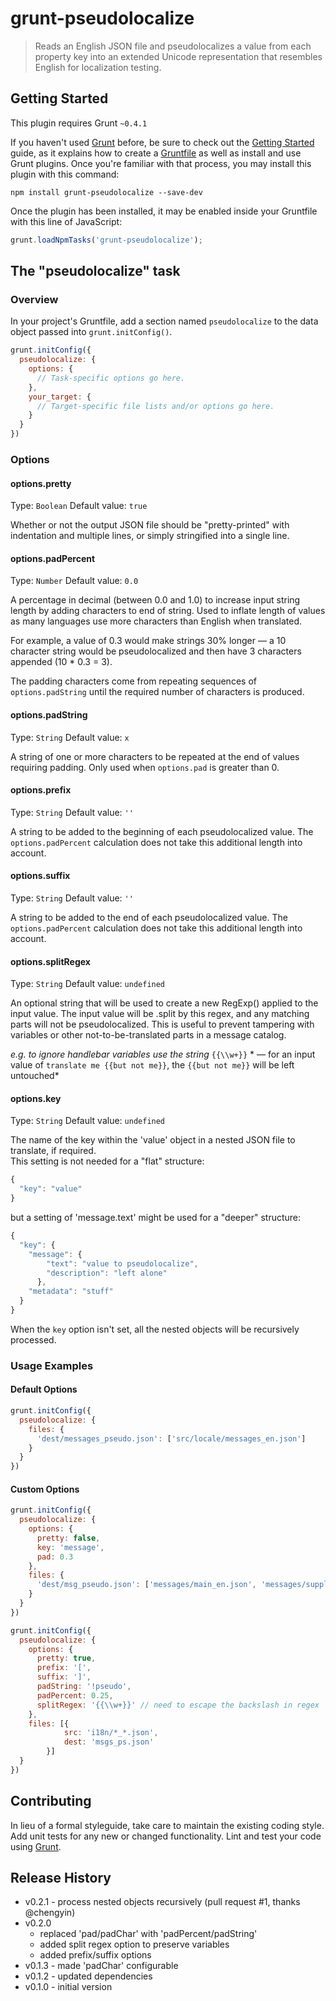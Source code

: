 # grunt-pseudolocalize

> Reads an English JSON file and pseudolocalizes a value from each property key into an extended Unicode representation that resembles English for localization testing.

## Getting Started
This plugin requires Grunt `~0.4.1`

If you haven't used [Grunt](http://gruntjs.com/) before, be sure to check out the [Getting Started](http://gruntjs.com/getting-started) guide, as it explains how to create a [Gruntfile](http://gruntjs.com/sample-gruntfile) as well as install and use Grunt plugins. Once you're familiar with that process, you may install this plugin with this command:

```shell
npm install grunt-pseudolocalize --save-dev
```

Once the plugin has been installed, it may be enabled inside your Gruntfile with this line of JavaScript:

```js
grunt.loadNpmTasks('grunt-pseudolocalize');
```

## The "pseudolocalize" task

### Overview
In your project's Gruntfile, add a section named `pseudolocalize` to the data object passed into `grunt.initConfig()`.

```js
grunt.initConfig({
  pseudolocalize: {
    options: {
      // Task-specific options go here.
    },
    your_target: {
      // Target-specific file lists and/or options go here.
    }
  }
})
```

### Options

#### options.pretty
Type: `Boolean`
Default value: `true`

Whether or not the output JSON file should be "pretty-printed" with indentation and multiple lines, or simply stringified into a single line.

#### options.padPercent
Type: `Number`
Default value: `0.0`

A percentage in decimal (between 0.0 and 1.0) to increase input string length by adding characters to end of string.  Used to inflate length of values as many languages use more characters than English when translated.

For example, a value of 0.3 would make strings 30% longer &mdash; a 10 character string would be pseudolocalized and then have 3 characters appended (10 * 0.3 = 3).

The padding characters come from repeating sequences of `options.padString` until the required number of characters is produced.  

#### options.padString
Type: `String`
Default value: `x`

A string of one or more characters to be repeated at the end of values requiring padding.  Only used when `options.pad` is greater than 0.

#### options.prefix
Type: `String`
Default value: `''`

A string to be added to the beginning of each pseudolocalized value.  The `options.padPercent` calculation does not take this additional length into account.

#### options.suffix
Type: `String`
Default value: `''`

A string to be added to the end of each pseudolocalized value.  The `options.padPercent` calculation does not take this additional length into account.

#### options.splitRegex
Type: `String`
Default value: `undefined`

An optional string that will be used to create a new RegExp() applied to the input value.  The input value will be .split by this regex, and any matching parts will not be pseudolocalized.  This is useful to prevent tampering with variables or other not-to-be-translated parts in a message catalog.

*e.g. to ignore handlebar variables use the string* `{{\\w+}}` * &mdash; for an input value of `translate me {{but not me}}`, the `{{but not me}}` will be left untouched*

#### options.key
Type: `String`
Default value: `undefined`

The name of the key within the 'value' object in a nested JSON file to translate, if required.  
This setting is not needed for a "flat" structure:
```js
{
  "key": "value"
}
```  

but a setting of 'message.text' might be used for a "deeper" structure:
```js
{
  "key": {
  	"message": {
	  	"text": "value to pseudolocalize",
	  	"description": "left alone"
	  },
	"metadata": "stuff"
  } 
}
```

When the `key` option isn't set, all the nested objects will be recursively processed.

### Usage Examples

#### Default Options

```js
grunt.initConfig({
  pseudolocalize: {
    files: {
      'dest/messages_pseudo.json': ['src/locale/messages_en.json']
    }
  }
})
```

#### Custom Options

```js
grunt.initConfig({
  pseudolocalize: {
    options: {
      pretty: false,
      key: 'message',
      pad: 0.3
    },
    files: {
      'dest/msg_pseudo.json': ['messages/main_en.json', 'messages/supplemental_en.json']
    }
  }
})
```

```js
grunt.initConfig({
  pseudolocalize: {
    options: {
      pretty: true,
      prefix: '[',
      suffix: ']',
      padString: '!pseudo',
      padPercent: 0.25,
      splitRegex: '{{\\w+}}' // need to escape the backslash in regex
    },
    files: [{
      		src: 'i18n/*_*.json',
      		dest: 'msgs_ps.json'
    	}]
  }
})
```


## Contributing
In lieu of a formal styleguide, take care to maintain the existing coding style. Add unit tests for any new or changed functionality. Lint and test your code using [Grunt](http://gruntjs.com/).

## Release History
* v0.2.1 - process nested objects recursively (pull request #1, thanks @chengyin)
* v0.2.0
  - replaced 'pad/padChar' with 'padPercent/padString'
  - added split regex option to preserve variables
  - added prefix/suffix options 
* v0.1.3 - made 'padChar' configurable
* v0.1.2 - updated dependencies
* v0.1.0 - initial version
